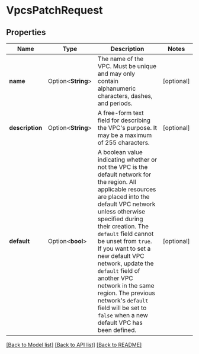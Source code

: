 # VpcsPatchRequest

## Properties

Name | Type | Description | Notes
------------ | ------------- | ------------- | -------------
**name** | Option<**String**> | The name of the VPC. Must be unique and may only contain alphanumeric characters, dashes, and periods. | [optional]
**description** | Option<**String**> | A free-form text field for describing the VPC's purpose. It may be a maximum of 255 characters. | [optional]
**default** | Option<**bool**> | A boolean value indicating whether or not the VPC is the default network for the region. All applicable resources are placed into the default VPC network unless otherwise specified during their creation. The `default` field cannot be unset from `true`. If you want to set a new default VPC network, update the `default` field of another VPC network in the same region. The previous network's `default` field will be set to `false` when a new default VPC has been defined. | [optional]

[[Back to Model list]](../README.md#documentation-for-models) [[Back to API list]](../README.md#documentation-for-api-endpoints) [[Back to README]](../README.md)


